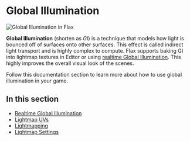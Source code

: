 # Global Illumination

![Global Illumination in Flax](media/gi-flax.gif)

**Global Illumination** (shorten as *GI*) is a technique that models how light is bounced off of surfaces onto other surfaces. This effect is called indirect light transport and is highly complex to compute. Flax supports baking GI into lightmap textures in Editor or using [realtime Global Illumination](realtime.md). This highly improves the overall visual look of the scenes.

Follow this documentation section to learn more about how to use global illumination in your game.

## In this section

* [Realtime Global Illumination](realtime.md)
* [Lightmap UVs](lightmap-uvs.md)
* [Lightmapping](lightmapping.md)
* [Lightmap Settings](settings.md)
